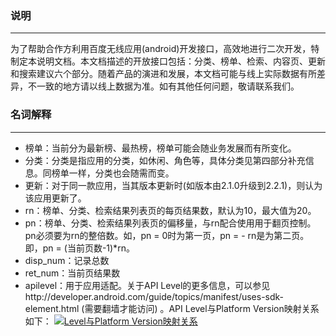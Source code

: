 ### 说明 ###
------------
<tab></tab>为了帮助合作方利用百度无线应用(android)开发接口，高效地进行二次开发，特制定本说明文档。本文档描述的开放接口包括：分类、榜单、检索、内容页、更新和搜索建议六个部分。随着产品的演进和发展，本文档可能与线上实际数据有所差异，不一致的地方请以线上数据为准。如有其他任何问题，敬请联系我们。

### 名词解释 ###
------------
- 榜单：当前分为最新榜、最热榜，榜单可能会随业务发展而有所变化。
- 分类：分类是指应用的分类，如休闲、角色等，具体分类见第四部分补充信息。同榜单一样，分类也会随需而变。
- 更新：对于同一款应用，当其版本更新时(如版本由2.1.0升级到2.2.1)，则认为该应用更新了。
- rn：榜单、分类、检索结果列表页的每页结果数，默认为10，最大值为20。
- pn：榜单、分类、检索结果列表页的偏移量，与rn配合使用用于翻页控制。pn必须要为rn的整倍数。如，pn = 0时为第一页，pn = - rn是为第二页。即，pn = (当前页数-1)*rn。
- disp_num：记录总数
- ret_num：当前页结果数
- apilevel：用于应用适配。关于API Level的更多信息，可以参见http://developer.android.com/guide/topics/manifest/uses-sdk-element.html (需要翻墙才能访问) 。API Level与Platform Version映射关系如下：
[![Level与Platform Version映射关系](http://ascdn.baidu.com/appapi/docs/docsfile/api_level.png "Level与Platform Version映射关系")](http://ascdn.baidu.com/appapi/docs/docsfile/api_level.png "Level与Platform Version映射关系")

